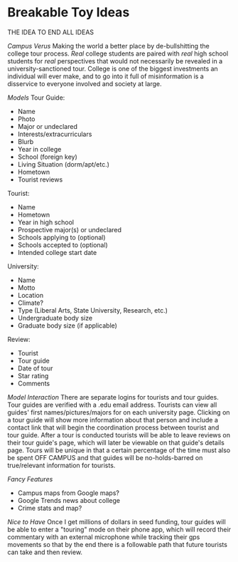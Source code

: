 # Breakable Toy Ideas

THE IDEA TO END ALL IDEAS

*Campus Verus*
Making the world a better place by de-bullshitting the college tour process. _Real_ college students are paired with _real_ high school students for _real_ perspectives that would not necessarily be revealed in a university-sanctioned tour. College is one of the biggest investments an individual will ever make, and to go into it full of misinformation is a disservice to everyone involved and society at large.

*Models*
Tour Guide:
  - Name
  - Photo
  - Major or undeclared
  - Interests/extracurriculars
  - Blurb
  - Year in college
  - School (foreign key)
  - Living Situation (dorm/apt/etc.)
  - Hometown
  - Tourist reviews

Tourist:
  - Name
  - Hometown
  - Year in high school
  - Prospective major(s) or undeclared
  - Schools applying to (optional)
  - Schools accepted to (optional)
  - Intended college start date

University:
  - Name
  - Motto
  - Location
  - Climate?
  - Type (Liberal Arts, State University, Research, etc.)
  - Undergraduate body size
  - Graduate body size (if applicable)

Review:
  - Tourist
  - Tour guide
  - Date of tour
  - Star rating
  - Comments

*Model Interaction*
There are separate logins for tourists and tour guides. Tour guides are verified with a .edu email address. Tourists can view all guides' first names/pictures/majors for on each university page. Clicking on a tour guide will show more information about that person and include a contact link that will begin the coordination process between tourist and tour guide. After a tour is conducted tourists will be able to leave reviews on their tour guide's page, which will later be viewable on that guide's details page. Tours will be unique in that a certain percentage of the time must also be spent OFF CAMPUS and that guides will be no-holds-barred on true/relevant information for tourists.

*Fancy Features*
 - Campus maps from Google maps?
 - Google Trends news about college
 - Crime stats and map?

*Nice to Have*
Once I get millions of dollars in seed funding, tour guides will be able to enter a "touring" mode on their phone app, which will record their commentary with an external microphone while tracking their gps movements so that by the end there is a followable path that future tourists can take and then review.
